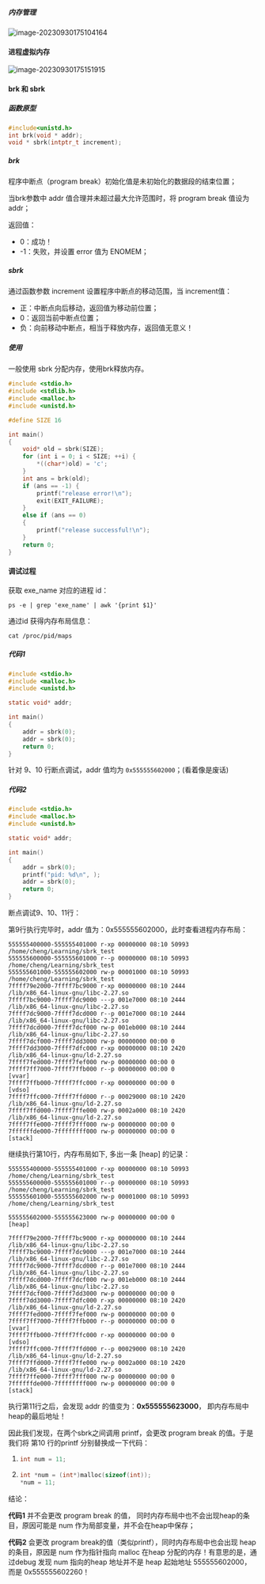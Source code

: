 ##### 内存管理

![image-20230930175104164](./image-20230930175104164.png)

#### 进程虚拟内存

![image-20230930175151915](./image-20230930175151915-1696067514460-7.png)

#### brk 和 sbrk

##### 函数原型

```c
#include<unistd.h>
int brk(void * addr); 
void * sbrk(intptr_t increment);
```



##### brk

程序中断点（program break）初始化值是未初始化的数据段的结束位置；

当brk参数中 addr 值合理并未超过最大允许范围时，将 program break 值设为 addr；

返回值：

- 0：成功！
- -1：失败，并设置 error 值为 ENOMEM；



##### sbrk

通过函数参数 increment 设置程序中断点的移动范围，当 increment值：

- 正：中断点向后移动，返回值为移动前位置；
- 0：返回当前中断点位置；
- 负：向前移动中断点，相当于释放内存，返回值无意义！



##### 使用

一般使用 sbrk 分配内存，使用brk释放内存。

```c
#include <stdio.h>
#include <stdlib.h>
#include <malloc.h>
#include <unistd.h>

#define SIZE 16

int main()
{
    void* old = sbrk(SIZE);
    for (int i = 0; i < SIZE; ++i) {
        *((char*)old) = 'c';
    }
    int ans = brk(old);
    if (ans == -1) {
        printf("release error!\n");
        exit(EXIT_FAILURE);
    } 
    else if (ans == 0) 
    {
        printf("release successful!\n");
    }
    return 0;
}
```





#### 调试过程

获取 exe_name 对应的进程 id：

```shell
ps -e | grep 'exe_name' | awk '{print $1}'
```

通过id 获得内存布局信息：

```shell
cat /proc/pid/maps
```



##### 代码1

```c
#include <stdio.h>
#include <malloc.h>
#include <unistd.h>

static void* addr;

int main()
{
    addr = sbrk(0);
    addr = sbrk(0);
    return 0;
}
```

针对 9、10 行断点调试，addr 值均为 `0x555555602000`；(看着像是废话)



##### 代码2

```c
#include <stdio.h>
#include <malloc.h>
#include <unistd.h>

static void* addr;

int main()
{
    addr = sbrk(0);
    printf("pid: %d\n", );
    addr = sbrk(0);
    return 0;
}
```

断点调试9、10、11行：

第9行执行完毕时，addr 值为：0x555555602000，此时查看进程内存布局：

```shell
555555400000-555555401000 r-xp 00000000 08:10 50993                      /home/cheng/Learning/sbrk_test
555555600000-555555601000 r--p 00000000 08:10 50993                      /home/cheng/Learning/sbrk_test
555555601000-555555602000 rw-p 00001000 08:10 50993                      /home/cheng/Learning/sbrk_test
7ffff79e2000-7ffff7bc9000 r-xp 00000000 08:10 2444                       /lib/x86_64-linux-gnu/libc-2.27.so
7ffff7bc9000-7ffff7dc9000 ---p 001e7000 08:10 2444                       /lib/x86_64-linux-gnu/libc-2.27.so
7ffff7dc9000-7ffff7dcd000 r--p 001e7000 08:10 2444                       /lib/x86_64-linux-gnu/libc-2.27.so
7ffff7dcd000-7ffff7dcf000 rw-p 001eb000 08:10 2444                       /lib/x86_64-linux-gnu/libc-2.27.so
7ffff7dcf000-7ffff7dd3000 rw-p 00000000 00:00 0 
7ffff7dd3000-7ffff7dfc000 r-xp 00000000 08:10 2420                       /lib/x86_64-linux-gnu/ld-2.27.so
7ffff7fed000-7ffff7fef000 rw-p 00000000 00:00 0 
7ffff7ff7000-7ffff7ffb000 r--p 00000000 00:00 0                          [vvar]
7ffff7ffb000-7ffff7ffc000 r-xp 00000000 00:00 0                          [vdso]
7ffff7ffc000-7ffff7ffd000 r--p 00029000 08:10 2420                       /lib/x86_64-linux-gnu/ld-2.27.so
7ffff7ffd000-7ffff7ffe000 rw-p 0002a000 08:10 2420                       /lib/x86_64-linux-gnu/ld-2.27.so
7ffff7ffe000-7ffff7fff000 rw-p 00000000 00:00 0 
7ffffffde000-7ffffffff000 rw-p 00000000 00:00 0                          [stack]
```



继续执行第10行，内存布局如下, 多出一条 [heap] 的记录：

```shell
555555400000-555555401000 r-xp 00000000 08:10 50993                      /home/cheng/Learning/sbrk_test
555555600000-555555601000 r--p 00000000 08:10 50993                      /home/cheng/Learning/sbrk_test
555555601000-555555602000 rw-p 00001000 08:10 50993                      /home/cheng/Learning/sbrk_test

555555602000-555555623000 rw-p 00000000 00:00 0                          [heap]

7ffff79e2000-7ffff7bc9000 r-xp 00000000 08:10 2444                       /lib/x86_64-linux-gnu/libc-2.27.so
7ffff7bc9000-7ffff7dc9000 ---p 001e7000 08:10 2444                       /lib/x86_64-linux-gnu/libc-2.27.so
7ffff7dc9000-7ffff7dcd000 r--p 001e7000 08:10 2444                       /lib/x86_64-linux-gnu/libc-2.27.so
7ffff7dcd000-7ffff7dcf000 rw-p 001eb000 08:10 2444                       /lib/x86_64-linux-gnu/libc-2.27.so
7ffff7dcf000-7ffff7dd3000 rw-p 00000000 00:00 0 
7ffff7dd3000-7ffff7dfc000 r-xp 00000000 08:10 2420                       /lib/x86_64-linux-gnu/ld-2.27.so
7ffff7fed000-7ffff7fef000 rw-p 00000000 00:00 0 
7ffff7ff7000-7ffff7ffb000 r--p 00000000 00:00 0                          [vvar]
7ffff7ffb000-7ffff7ffc000 r-xp 00000000 00:00 0                          [vdso]
7ffff7ffc000-7ffff7ffd000 r--p 00029000 08:10 2420                       /lib/x86_64-linux-gnu/ld-2.27.so
7ffff7ffd000-7ffff7ffe000 rw-p 0002a000 08:10 2420                       /lib/x86_64-linux-gnu/ld-2.27.so
7ffff7ffe000-7ffff7fff000 rw-p 00000000 00:00 0 
7ffffffde000-7ffffffff000 rw-p 00000000 00:00 0                          [stack]
```



执行第11行之后，会发现 addr 的值变为：**0x555555623000**， 即内存布局中heap的最后地址！

因此我们发现，在两个sbrk之间调用 printf，会更改 program break 的值。于是我们将 第10 行的printf 分别替换成一下代码：

1. ```c
   int num = 11;
   ```

2. ```c
   int *num = (int*)malloc(sizeof(int)); 
   *num = 11;
   ```

结论：

**代码1** 并不会更改 program break 的值， 同时内存布局中也不会出现heap的条目，原因可能是 num 作为局部变量，并不会在heap中保存；

**代码2** 会更改 program break的值（类似printf），同时内存布局中也会出现 heap的条目，原因是 num 作为指针指向 malloc 在heap 分配的内存！有意思的是，通过debug 发现 num 指向的heap 地址并不是 heap 起始地址 555555602000， 而是 0x555555602260！







